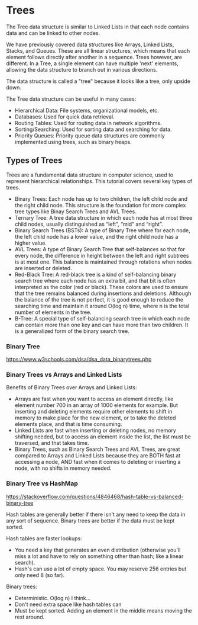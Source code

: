 # Trees

The Tree data structure is similar to Linked Lists in that each node contains data and can be linked to other nodes.

We have previously covered data structures like Arrays, Linked Lists, Stacks, and Queues. These are all linear structures, which means that each element follows directly after another in a sequence. Trees however, are different. In a Tree, a single element can have multiple 'next' elements,
allowing the data structure to branch out in various directions.

The data structure is called a "tree" because it looks like a tree, only upside down.

The Tree data structure can be useful in many cases:

- Hierarchical Data: File systems, organizational models, etc.
- Databases: Used for quick data retrieval.
- Routing Tables: Used for routing data in network algorithms.
- Sorting/Searching: Used for sorting data and searching for data.
- Priority Queues: Priority queue data structures are commonly implemented using trees, such as
  binary heaps.

## Types of Trees

Trees are a fundamental data structure in computer science, used to represent hierarchical
relationships. This tutorial covers several key types of trees.

- Binary Trees: Each node has up to two children, the left child node and the right child node. This structure is the foundation for more complex tree types like Binay Search Trees and AVL Trees.
- Ternary Tree: A tree data structure in which each node has at most three child nodes, usually distinguished as “left”, “mid” and “right”.
- Binary Search Trees (BSTs): A type of Binary Tree where for each node, the left child node has a lower value, and the right child node has a higher value.
- AVL Trees: A type of Binary Search Tree that self-balances so that for every node, the difference in height between the left and right subtrees is at most one. This balance is maintained through rotations when nodes are inserted or deleted.
- Red-Black Tree: A red-black tree is a kind of self-balancing binary search tree where each node has an extra bit, and that bit is often interpreted as the color (red or black). These colors are used to ensure that the tree remains balanced during insertions and deletions. Although the balance of the tree is not perfect, it is good enough to reduce the searching time and maintain it around O(log n) time, where n is the total number of elements in the tree.
- B-Tree: A special type of self-balancing search tree in which each node can contain more than one key and can have more than two children. It is a generalized form of the binary search tree.

### Binary Tree

https://www.w3schools.com/dsa/dsa_data_binarytrees.php

### Binary Trees vs Arrays and Linked Lists

Benefits of Binary Trees over Arrays and Linked Lists:

- Arrays are fast when you want to access an element directly, like element number 700 in an array of 1000 elements for example. But inserting and deleting elements require other elements to shift in memory to make place for the new element, or to take the deleted elements place, and that is  time consuming.
- Linked Lists are fast when inserting or deleting nodes, no memory shifting needed, but to access an element inside the list, the list must be traversed, and that takes time.
- Binary Trees, such as Binary Search Trees and AVL Trees, are great compared to Arrays and Linked Lists because they are BOTH fast at accessing a node, AND fast when it comes to deleting or inserting a node, with no shifts in memory needed.

### Binary Tree vs HashMap
https://stackoverflow.com/questions/4846468/hash-table-vs-balanced-binary-tree

Hash tables are generally better if there isn't any need to keep the data in any sort of sequence. Binary trees are better if the data must be kept sorted.


Hash tables are faster lookups:
- You need a key that generates an even distribution (otherwise you'll miss a lot and have to rely on something other than hash; like a linear search).
- Hash's can use a lot of empty space. You may reserve 256 entries but only need 8 (so far).

Binary trees:
- Deterministic. O(log n) I think...
- Don't need extra space like hash tables can
- Must be kept sorted. Adding an element in the middle means moving the rest around.